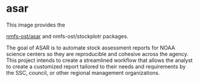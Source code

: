 # asar

This image provides the

[nmfs-ost/asar](https://github.com/nmfs-ost/asar) and nmfs-ost/stockplotr packages.

The goal of ASAR is to automate stock assessment reports for NOAA science centers so they are reproducible and cohesive across the agency. This project intends to create a streamlined workflow that allows the analyst to create a customized report tailored to their needs and requirements by the SSC, council, or other regional management organizations.
